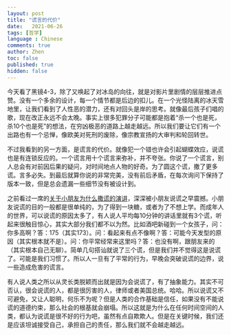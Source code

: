 ```yaml
---
layout: post
title: "谎言的代价"
date:   2021-06-26
tags: [哲学]
language : Chinese
comments: true
author: Zhen
toc: false
published: true
hidden: false
---
```

今天看了黑镜4-3，除了又唤起了对冰岛的向往，就是对影片里剧情的层层推进点赞。没有一个多余的设计，每一个情节都是后边的扣儿。在一个光怪陆离的冰天雪地里，让我们看到了人性恶的潜力，还有对回头是岸的思考。就像最后孩子们唱的歌，现在改正永远不会太晚。事实上很多犯罪分子可能都是抱着“杀一个也是死，杀10个也是死”的想法，在穷凶极恶的道路上越走越远。所以我们要让它们有一个出路也有一个忌惮，像欧美对死刑的废除，像宗教宣扬的大审判和轮回转世。

不过我看到的另一方面，是谎言的代价。就像犯一个错也许会引起蝴蝶效应，说谎也是有连锁反应的。一个谎言用十个谎言来弥补，并不夸张。你说了一个谎言，别人总会有对前因后果的疑问，对时间地点人物的好奇。为了圆这个谎，撒了更多谎。言多必失。到最后就算你说的非常完美，没有前后矛盾，在每次询问下保持了版本一致，但是总会遗漏一些细节没有被设计到。

之前看过一席的[关于小朋友为什么撒谎的演讲](https://youtu.be/mWKinAWAYLE)，深深被小朋友说谎之早震撼。小朋友说谎的目的一般都是很单纯的，为了得到一块糖，或者为了不想上学。而成年人的世界，可以说谎的原因太多了，有人说人平均每10分钟的讲话里就有3个谎，听起来很触目惊心，其实大部分我们都不以为然。比如酒吧新碰到一个女孩子，问：你多高啊？答：175（其实173）。问：看起来有点不像啊？答：可能今天发型的原因（其实根本就不是）。问：你平常经常来这里吗？答：也没有啊，跟朋友来的（其实根本自己无聊）。简单几句搭讪就说了三个谎，但是我们并不觉得这是说谎了。可能是我们习惯了。所以人一旦有了平常的行为，早晚会突破说谎的边界，说一些造成危害的谎言。

有人说人类之所以从灵长类脱颖而出就是因为会说谎了，有了抽象能力。其实不可否认，很会说谎的人，都是很厉害的人，律师或者美国总统。哈哈。所以说谎又不可避免，又让人聪明，何乐不为呢？但是人类的合作基础是信任，如果没有不能说谎的道德约束，那么社会的根基就会崩塌。所以这就是为什么在任何时间空间的人类，都认为说谎是很不好的行为吧，虽然有点自欺欺人。但是在关键时候，我们还是应该坦诚接受自己，承担自己的责任，那么我们就不会越走越远。
<!--stackedit_data:
eyJoaXN0b3J5IjpbMTI1NjIwNjYxLDE1MzY2NjI4ODVdfQ==
-->